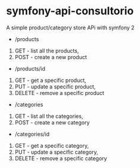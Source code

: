 # symfony-api-consultorio


A simple product/category store APi with symfony 2


* /products 
1. GET - list all the products, 
2. POST - create a new product
* /products/id
1. GET - get a specific product, 
2. PUT - update a specific product,
3. DELETE - remove a specific product

* /categories 
1. GET - list all the categories, 
2. POST - create a new category
* /categories/id
1. GET - get a specific category, 
2. PUT - update a specific category,
3. DELETE - remove a specific category